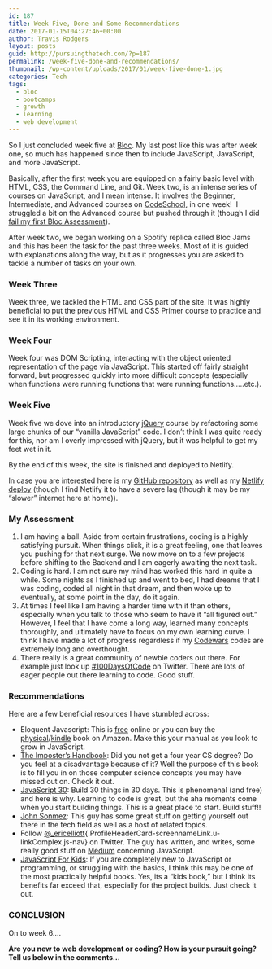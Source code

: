 ```yaml
---
id: 187
title: Week Five, Done and Some Recommendations
date: 2017-01-15T04:27:46+00:00
author: Travis Rodgers
layout: posts
guid: http://pursuingthetech.com/?p=187
permalink: /week-five-done-and-recommendations/
thumbnail: /wp-content/uploads/2017/01/week-five-done-1.jpg
categories: Tech
tags:
  - bloc
  - bootcamps
  - growth
  - learning
  - web development
---
```

So I just concluded week five at <a href="http://bloc.io" target="_blank">Bloc</a>. My last post like this was after week one, so much has happened since then to include JavaScript, JavaScript, and more JavaScript.

Basically, after the first week you are equipped on a fairly basic level with HTML, CSS, the Command Line, and Git. Week two, is an intense series of courses on JavaScript, and I mean intense. It involves the Beginner, Intermediate, and Advanced courses on <a href="http://codeschool.com" target="_blank">CodeSchool</a>, in one week!  I struggled a bit on the Advanced course but pushed through it (though I did <a href="http://pursuingthetech.com/so-i-failed-my-first-bloc-assessment/" target="_blank">fail my first Bloc Assessment</a>).

After week two, we began working on a Spotify replica called Bloc Jams and this has been the task for the past three weeks. Most of it is guided with explanations along the way, but as it progresses you are asked to tackle a number of tasks on your own.

### Week Three

Week three, we tackled the HTML and CSS part of the site. It was highly beneficial to put the previous HTML and CSS Primer course to practice and see it in its working environment.

### Week Four

Week four was DOM Scripting, interacting with the object oriented representation of the page via JavaScript. This started off fairly straight forward, but progressed quickly into more difficult concepts (especially when functions were running functions that were running functions&#8230;..etc.).

### Week Five

Week five we dove into an introductory <a href="http://jquery.com" target="_blank">jQuery</a> course by refactoring some large chunks of our &#8220;vanilla JavaScript&#8221; code. I don&#8217;t think I was quite ready for this, nor am I overly impressed with jQuery, but it was helpful to get my feet wet in it.

By the end of this week, the site is finished and deployed to Netlify.

In case you are interested here is my <a href="https://github.com/rodgtr1/bloc-jams" target="_blank">GitHub repository</a> as well as my <a href="http://bloc-jams-travis-rodgers.netlify.com/" target="_blank">Netlify deploy</a> (though I find Netlify it to have a severe lag (though it may be my &#8220;slower&#8221; internet here at home)).

### My Assessment

  1. I am having a ball. Aside from certain frustrations, coding is a highly satisfying pursuit. When things click, it is a great feeling, one that leaves you pushing for that next surge. We now move on to a few projects before shifting to the Backend and I am eagerly awaiting the next task.
  2. Coding is hard. I am not sure my mind has worked this hard in quite a while. Some nights as I finished up and went to bed, I had dreams that I was coding, coded all night in that dream, and then woke up to eventually, at some point in the day, do it again.
  3. At times I feel like I am having a harder time with it than others, especially when you talk to those who seem to have it &#8220;all figured out.&#8221; However, I feel that I have come a long way, learned many concepts thoroughly, and ultimately have to focus on my own learning curve. I think I have made a lot of progress regardless if my <a href="http://codewars.com" target="_blank">Codewars</a> codes are extremely long and overthought.
  4. There really is a great community of newbie coders out there. For example just look up <a href="https://twitter.com/search?q=%23100DaysOfCode&src=tyah" target="_blank">#100DaysOfCode</a> on Twitter. There are lots of eager people out there learning to code. Good stuff.

### Recommendations

Here are a few beneficial resources I have stumbled across:

  * Eloquent Javascript: This is <a href="http://eloquentjavascript.net/Eloquent_JavaScript.pdf" target="_blank">free</a> online or you can buy the <a href="http://amzn.to/2iVgQP3" target="_blank">physical</a>/<a href="http://amzn.to/2jKOqah" target="_blank">kindle</a> book on Amazon. Make this your manual as you look to grow in JavaScript.
  * <a href="https://bigmachine.io/products/the-imposters-handbook/" target="_blank">The Imposter&#8217;s Handbook</a>: Did you not get a four year CS degree? Do you feel at a disadvantage because of it? Well the purpose of this book is to fill you in on those computer science concepts you may have missed out on. Check it out.
  * <a href="http://javascript30.com" target="_blank">JavaScript 30</a>: Build 30 things in 30 days. This is phenomenal (and free) and here is why. Learning to code is great, but the aha moments come when you start building things. This is a great place to start. Build stuff!!
  * <a href="http://simpleprogrammer.com" target="_blank">John Sonmez</a>: This guy has some great stuff on getting yourself out there in the tech field as well as a host of related topics.
  * Follow [@<span class="u-linkComplex-target">_ericelliott</span>](https://twitter.com/_ericelliott){.ProfileHeaderCard-screennameLink.u-linkComplex.js-nav} on Twitter. The guy has written, and writes, some really good stuff on <a href="https://medium.com/@_ericelliott" target="_blank">Medium</a> concerning JavaScript.
  * <a href="http://amzn.to/2jlf0d2" target="_blank">JavaScript For Kids</a>: If you are completely new to JavaScript or programming, or struggling with the basics, I think this may be one of the most practically helpful books. Yes, its a &#8220;kids book,&#8221; but I think its benefits far exceed that, especially for the project builds. Just check it out.

### CONCLUSION

On to week 6&#8230;.

**Are you new to web development or coding? How is your pursuit going? Tell us below in the comments&#8230;**